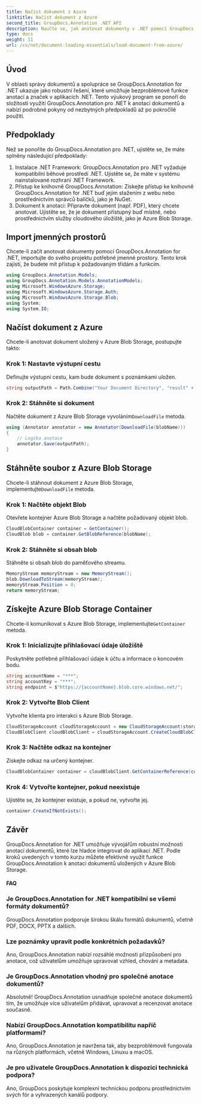 ```yaml
---
title: Načíst dokument z Azure
linktitle: Načíst dokument z Azure
second_title: GroupDocs.Annotation .NET API
description: Naučte se, jak anotovat dokumenty v .NET pomocí GroupDocs.Annotation. Podrobný kurz pro bezproblémovou integraci s Azure Blob Storage.
type: docs
weight: 11
url: /cs/net/document-loading-essentials/load-document-from-azure/
---
```

## Úvod
V oblasti správy dokumentů a spolupráce se GroupDocs.Annotation for .NET ukazuje jako robustní řešení, které umožňuje bezproblémové funkce anotací a značek v aplikacích .NET. Tento výukový program se ponoří do složitosti využití GroupDocs.Annotation pro .NET k anotaci dokumentů a nabízí podrobné pokyny od nezbytných předpokladů až po pokročilé použití.
## Předpoklady
Než se ponoříte do GroupDocs.Annotation pro .NET, ujistěte se, že máte splněny následující předpoklady:
1. Instalace .NET Framework: GroupDocs.Annotation pro .NET vyžaduje kompatibilní běhové prostředí .NET. Ujistěte se, že máte v systému nainstalované rozhraní .NET Framework.
2. Přístup ke knihovně GroupDocs.Annotation: Získejte přístup ke knihovně GroupDocs.Annotation for .NET buď jejím stažením z webu nebo prostřednictvím správců balíčků, jako je NuGet.
3. Dokument k anotaci: Připravte dokument (např. PDF), který chcete anotovat. Ujistěte se, že je dokument přístupný buď místně, nebo prostřednictvím služby cloudového úložiště, jako je Azure Blob Storage.

## Import jmenných prostorů
Chcete-li začít anotovat dokumenty pomocí GroupDocs.Annotation for .NET, importujte do svého projektu potřebné jmenné prostory. Tento krok zajistí, že budete mít přístup k požadovaným třídám a funkcím.
```csharp
using GroupDocs.Annotation.Models;
using GroupDocs.Annotation.Models.AnnotationModels;
using Microsoft.WindowsAzure.Storage;
using Microsoft.WindowsAzure.Storage.Auth;
using Microsoft.WindowsAzure.Storage.Blob;
using System;
using System.IO;
```

## Načíst dokument z Azure
Chcete-li anotovat dokument uložený v Azure Blob Storage, postupujte takto:
### Krok 1: Nastavte výstupní cestu
Definujte výstupní cestu, kam bude dokument s poznámkami uložen.
```csharp
string outputPath = Path.Combine("Your Document Directory", "result" + Path.GetExtension("input.pdf"));
```
### Krok 2: Stáhněte si dokument
 Načtěte dokument z Azure Blob Storage vyvoláním`DownloadFile` metoda.
```csharp
using (Annotator annotator = new Annotator(DownloadFile(blobName)))
{
    // Logika anotace
    annotator.Save(outputPath);
}
```
## Stáhněte soubor z Azure Blob Storage
 Chcete-li stáhnout dokument z Azure Blob Storage, implementujte`DownloadFile` metoda.
### Krok 1: Načtěte objekt Blob
Otevřete kontejner Azure Blob Storage a načtěte požadovaný objekt blob.
```csharp
CloudBlobContainer container = GetContainer();
CloudBlob blob = container.GetBlobReference(blobName);
```
### Krok 2: Stáhněte si obsah blob
Stáhněte si obsah blob do paměťového streamu.
```csharp
MemoryStream memoryStream = new MemoryStream();
blob.DownloadToStream(memoryStream);
memoryStream.Position = 0;
return memoryStream;
```
## Získejte Azure Blob Storage Container
 Chcete-li komunikovat s Azure Blob Storage, implementujte`GetContainer` metoda.
### Krok 1: Inicializujte přihlašovací údaje úložiště
Poskytněte potřebné přihlašovací údaje k účtu a informace o koncovém bodu.
```csharp
string accountName = "***";
string accountKey = "***";
string endpoint = $"https://{accountName}.blob.core.windows.net/";
```
### Krok 2: Vytvořte Blob Client
Vytvořte klienta pro interakci s Azure Blob Storage.
```csharp
CloudStorageAccount cloudStorageAccount = new CloudStorageAccount(storageCredentials, new Uri(endpoint), null, null, null);
CloudBlobClient cloudBlobClient = cloudStorageAccount.CreateCloudBlobClient();
```
### Krok 3: Načtěte odkaz na kontejner
Získejte odkaz na určený kontejner.
```csharp
CloudBlobContainer container = cloudBlobClient.GetContainerReference(containerName);
```
### Krok 4: Vytvořte kontejner, pokud neexistuje
Ujistěte se, že kontejner existuje, a pokud ne, vytvořte jej.
```csharp
container.CreateIfNotExists();
```

## Závěr
GroupDocs.Annotation for .NET umožňuje vývojářům robustní možnosti anotací dokumentů, které lze hladce integrovat do aplikací .NET. Podle kroků uvedených v tomto kurzu můžete efektivně využít funkce GroupDocs.Annotation k anotaci dokumentů uložených v Azure Blob Storage.
#### FAQ
### Je GroupDocs.Annotation for .NET kompatibilní se všemi formáty dokumentů?
GroupDocs.Annotation podporuje širokou škálu formátů dokumentů, včetně PDF, DOCX, PPTX a dalších.
### Lze poznámky upravit podle konkrétních požadavků?
Ano, GroupDocs.Annotation nabízí rozsáhlé možnosti přizpůsobení pro anotace, což uživatelům umožňuje upravovat vzhled, chování a metadata.
### Je GroupDocs.Annotation vhodný pro společné anotace dokumentů?
Absolutně! GroupDocs.Annotation usnadňuje společné anotace dokumentů tím, že umožňuje více uživatelům přidávat, upravovat a recenzovat anotace současně.
### Nabízí GroupDocs.Annotation kompatibilitu napříč platformami?
Ano, GroupDocs.Annotation je navržena tak, aby bezproblémově fungovala na různých platformách, včetně Windows, Linuxu a macOS.
### Je pro uživatele GroupDocs.Annotation k dispozici technická podpora?
Ano, GroupDocs poskytuje komplexní technickou podporu prostřednictvím svých fór a vyhrazených kanálů podpory.